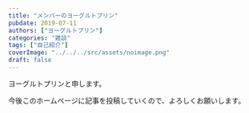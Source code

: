 ```yaml
---
title: "メンバーのヨーグルトプリン"
pubdate: 2019-07-11
authors: ["ヨーグルトプリン"] 
categories: "雑談"
tags: ["自己紹介"] 
coverImage: "../../../src/assets/noimage.png"
draft: false
---
```


ヨーグルトプリンと申します。

今後このホームページに記事を投稿していくので、よろしくお願いします。

